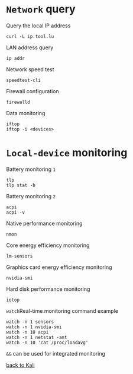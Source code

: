 # `Network` query
Query the local IP address

    curl -L ip.tool.lu
LAN address query

    ip addr
Network speed test

    speedtest-cli
Firewall configuration

    firewalld
Data monitoring

    iftop
    iftop -i <devices>

# `Local-device` monitoring
Battery monitoring `1`

    tlp
    tlp stat -b
Battery monitoring `2`

    acpi
    acpi -v
Native performance monitoring

    nmon
Core energy efficiency monitoring

    lm-sensors
Graphics card energy efficiency monitoring

    nvidia-smi
Hard disk performance monitoring

    iotop
`watch`Real-time monitoring command example

    watch -n 1 sensors
    watch -n 1 nvidia-smi
    watch -n 10 acpi
    watch -n 1 netstat -ant
    watch -n 10 'cat /proc/loadavg'
`&&` can be used for integrated monitoring

[back to Kali](https://github.com/pro1tocol/Linux-Novice-Function/tree/main/Kali)
